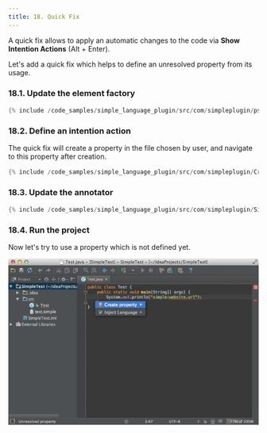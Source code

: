 ```yaml
---
title: 18. Quick Fix
---
```



A quick fix allows to apply an automatic changes to the code via **Show Intention Actions** (Alt + Enter).

Let's add a quick fix which helps to define an unresolved property from its usage.

### 18.1. Update the element factory

```java
{% include /code_samples/simple_language_plugin/src/com/simpleplugin/psi/SimpleElementFactory.java %}
```

### 18.2. Define an intention action

The quick fix will create a property in the file chosen by user, and navigate to this property after creation.

```java
{% include /code_samples/simple_language_plugin/src/com/simpleplugin/CreatePropertyQuickFix.java %}
```

### 18.3. Update the annotator

```java
{% include /code_samples/simple_language_plugin/src/com/simpleplugin/SimpleAnnotator.java %}
```

### 18.4. Run the project

Now let's try to use a property which is not defined yet.

![Quick Fix](img/quick_fix.png)
